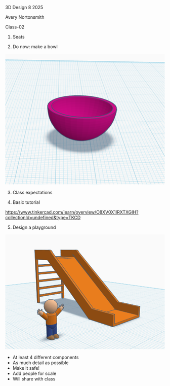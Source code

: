 3D Design 8 2025

Avery Nortonsmith

Class-02

1) Seats

2) Do now: make a bowl

![bowl](bowl.png)

3) Class expectations

4) Basic tutorial

https://www.tinkercad.com/learn/overview/O8XV0X1IRXTXGIH?collectionId=undefined&type=TKCD

5) Design a playground

![slide](slide.png)

- At least 4 different components
- As much detail as possible
- Make it safe!
- Add people for scale
- Will share with class